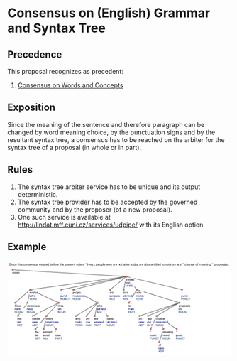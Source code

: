 # Consensus on (English) Grammar and Syntax Tree

## Precedence

This proposal recognizes as precedent:
1. [Consensus on Words and Concepts](https://commonwealth.im/evmos/discussion/6610-metameta-consensus-on-words-and-concepts)

## Exposition

Since the meaning of the sentence and therefore paragraph can be changed by word meaning choice, by the punctuation signs and by the resultant syntax tree, a consensus has to be reached on the arbiter for the syntax tree of a proposal (in whole or in part).

## Rules

1. The syntax tree arbiter service has to be unique and its output deterministic.
1. The syntax tree provider has to be accepted by the governed community and by the proposer (of a new proposal).
2. One such service is available at http://lindat.mff.cuni.cz/services/udpipe/ with its English option

## Example
![./assets/syntax-tree.png](https://github.com/the-laurel/chain-proposals/blob/main/evmos/assets/syntax-tree.png?raw=true)
